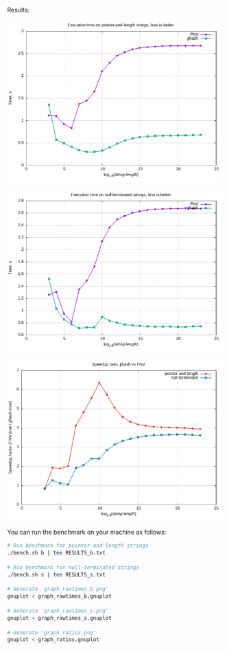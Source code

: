 Results:

![Raw times, b](./graph_rawtimes_b.png)

![Raw times, s](./graph_rawtimes_s.png)

![Ratios](./graph_ratios.png)

You can run the benchmark on your machine as follows:
```bash
# Run benchmark for pointer-and-length strings
./bench.sh b | tee RESULTS_b.txt

# Run benchmark for null-terminated strings
./bench.sh s | tee RESULTS_s.txt

# Generate 'graph_rawtimes_b.png'
gnuplot < graph_rawtimes_b.gnuplot

# Generate 'graph_rawtimes_s.png'
gnuplot < graph_rawtimes_s.gnuplot

# Generate 'graph_ratios.png'
gnuplot < graph_ratios.gnuplot
```
